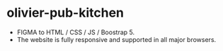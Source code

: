 # olivier-pub-kitchen
- FIGMA to HTML / CSS / JS / Boostrap 5.
- The website is fully responsive and supported in all major browsers.
